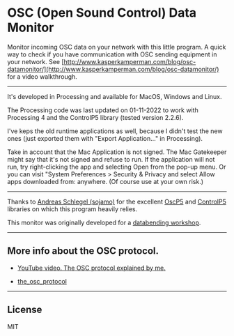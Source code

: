 # OSC (Open Sound Control) Data Monitor

Monitor incoming OSC data on your network with this little program. A quick way to check if you have communication with OSC sending equipment in your network. See [http://www.kasperkamperman.com/blog/osc-datamonitor/](http://www.kasperkamperman.com/blog/osc-datamonitor/) for a video walkthrough.

---

It's developed in Processing and available for MacOS, Windows and Linux.

The Processing code was last updated on 01-11-2022 to work with Processing 4 and the ControlP5 library (tested version 2.2.6).

I've keps the old runtime applications as well, because I didn't test the new ones (just exported them with "Export Application..." in Processing).

Take in account that the Mac Application is not signed. The Mac Gatekeeper might say that it's not signed and refuse to run. If the application will not run, try right-clicking the app and selecting Open from the pop-up menu. Or you can visit "System Preferences > Security & Privacy and select Allow apps downloaded from: anywhere. (Of course use at your own risk.)   
    
----

Thanks to [Andreas Schlegel (sojamo)](http://sojamo.com) for the excellent [OscP5](http://www.sojamo.de/libraries/oscp5/) and [ControlP5](https://github.com/sojamo/controlp5) libraries on which this program heavily relies.

This monitor was originally developed for a [databending workshop](https://code.google.com/archive/p/osc-tools/). 

---
## More info about the OSC protocol. 

* [YouTube video. The OSC protocol explained by me.](https://www.youtube.com/watch?v=0uOR2idKvrM)

* [the_osc_protocol](http://www.osculator.net/doc/manual:the_osc_protocol)


---
## License

MIT 